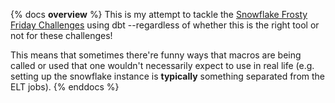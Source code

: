 {% docs __overview__ %}
This is my attempt to tackle the [Snowflake Frosty Friday Challenges](https://frostyfriday.org/) using dbt --regardless of whether this is the right tool or not for these challenges!  

This means that sometimes there're funny ways that macros are being called or used that one wouldn't necessarily expect to use in real life (e.g. setting up the snowflake instance is __typically__ something separated from the ELT jobs).
{% enddocs %}